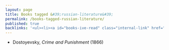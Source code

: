 ```yaml
---
layout: page
title: Books tagged &#39;russian-literature&#39;
permalink: /books-tagged-russian-literature/
published: true
backlinks: '<ul><li><a id="books-ive-read" class="internal-link" href="/books-ive-read/">Books I&#39;ve read</a></li></ul>'
---
```


* Dostoyevsky, _Crime and Punishment_ (1866) 
